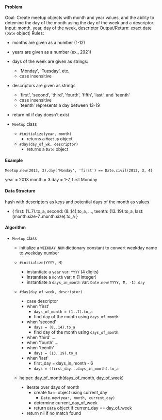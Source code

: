 #### Problem
Goal: Create meetup objects with month and year values, and the ability to detemine the day of the month using the day of the week and a descriptor.
Input: month, year, day of the week, descriptor
Output/Return: exact date (`Date` object)
Rules:
- months are given as a number (1-12)
- years are given as a number (ex., 2021)
- days of the week are given as strings:
  - 'Monday', 'Tuesday', etc.
  - case insensitive
- descriptors are given as strings:
  - 'first', 'second', 'third', 'fourth', 'fifth', 'last', and 'teenth'
  - case insensitive
  - 'teenth' represents a day between 13-19
- return nil if day doesn't exist

- `Meetup` class
  - `#initialize(year, month)`
    - returns a `Meetup` object
  - `#day(day_of_wk, descriptor)`
    - returns a `Date` object

#### Example
`Meetup.new(2013, 3).day('Monday', 'first') == Date.civil(2013, 3, 4)`

year = 2013
month = 3
day = 1-7, first Monday

#### Data Structure
hash with descriptors as keys and potential days of the month as values
- {
   first: (1..7).to_a,
   second: (8..14).to_a,
   ...,
   teenth: (13..19).to_a,
   last: (month.size-7..month.size).to_a
   }

#### Algorithm
- `Meetup` class
  - initialize a `WEEKDAY_NUM` dictionary constant to convert weekday name to weekday number
  - `#initialize(YYYY, M)`
    - instantiate a `year` var:          `YYYY` (4 digits)
    - instantiate a `month` var:         `M` (1 integer)
    - instantiate a `days_in_month` var: `Date.new(YYYY, M, -1).day`
  - `#day(day_of_week, descriptor)`
    - case descriptor
    - when 'first'
      - `days_of_month = (1..7).to_a`
      - find day of the month using `days_of_month`
    - when 'second'
      - `days = (8..14).to_a`
      - find day of the month using `days_of_month`
    - when 'third'
      ...
    - when 'fourth'
      ...
    - when 'teenth'
      - `days = (13..19).to_a`
    - when 'last'
      - first_day = days_in_month - 6
      - `days = (first_day...days_in_month).to_a`


  - helper: day_of_month(days_of_month, day_of_week)
    - iterate over days of month
      - create `Date` object using current_day
        - `Date.new(year, month, current_day)`
      - determine current_day_of_week
      - return `Date` object if current_day == day_of_week
    - return nil if no match found
